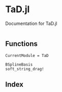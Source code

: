# TaD.jl

Documentation for TaD.jl

```@contents
```

## Functions

```@meta
CurrentModule = TaD
```

```@docs
BSplineBasis
soft_string_drag!
```

## Index

```@index
```
